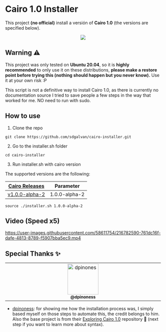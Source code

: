
# Cairo 1.0 Installer
This project **(no official)** install a versión of **Cairo 1.0** (the versions are specified below).

<div align="center">
<img src="https://user-images.githubusercontent.com/58611754/216784658-9dc15953-fc7e-4dd7-8ba3-03cb69d0565b.png">
</div>

## Warning ⚠️
This project was only tested on **Ubuntu 20.04**, so it is **highly recommended** to only use it on these distributions, **please make a restore point before trying this (nothing should happen but you never know).** Use it at your own risk :P

This script is not a definitive way to install Cairo 1.0, as there is currently no documentation source I tried to save people a few steps in the way that worked for me. NO need to run with sudo. 

## How to use
1. Clone the repo
```
git clone https://github.com/sdgalvan/cairo-installer.git
```
2. Go to the installer.sh folder
```
cd cairo-installer
```
3. Run installer.sh with cairo version 

The supported versions are the following:

| [Cairo Releases](https://github.com/starkware-libs/cairo/releases/)  | Parameter |
| -------------  | ------------- |
| [v1.0.0-alpha-2](https://github.com/starkware-libs/cairo/releases/tag/v1.0.0-alpha.2)   | 1.0.0-alpha-2 |
```
source ./installer.sh 1.0.0-alpha-2
```

## Video (Speed x5)
https://user-images.githubusercontent.com/58611754/216782590-761dc16f-dafe-4813-8789-f5907bba5ec9.mp4

## Special Thanks ✨

<table>
  <tbody>
    <tr>
      <td align="center" valign="top" width="14.28%"><a href="https://twitter.com/dpinoness"><img src="https://pbs.twimg.com/profile_images/1587466995762618369/lTHHd9UL_400x400.jpg" width="100px;" alt="dpinones "/><br /><sub><b>@dpinoness</b></sub></a><br /><a href="https://twitter.com/dpinoness" title="Twitter"></a></td>
    </tr>
  </tbody>
</table>

- [dpinoness](https://github.com/dpinones): for showing me how the installation process was, I simply based myself on those steps to automate this, the credit belongs to him. Also the base project is from their [Exploring Cairo 1.0](https://github.com/dpinones/exploring-of-cairo-1) repository 🤣 (next step if you want to learn more about syntax).
